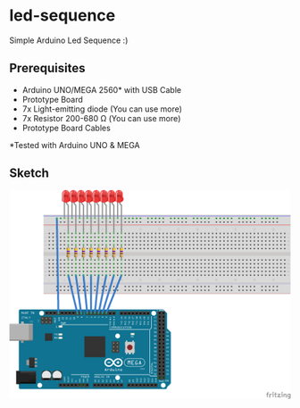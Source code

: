 # led-sequence
Simple Arduino Led Sequence :)

## Prerequisites

- Arduino UNO/MEGA 2560* with USB Cable
- Prototype Board
- 7x Light-emitting diode (You can use more)
- 7x Resistor 200-680 Ω (You can use more)
- Prototype Board Cables

*Tested with Arduino UNO & MEGA 

## Sketch

![Sketch](https://raw.githubusercontent.com/xxczaki/led-sequence/master/sketch.png)
